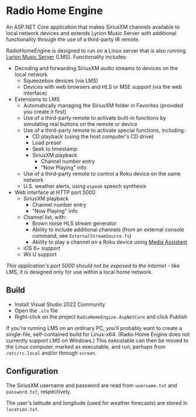 # Radio Home Engine

An ASP.NET Core application that makes SiriusXM channels available to local
network devices and extends Lyrion Music Server with additional functionality
through the use of a third-party IR remote.

RadioHomeEngine is designed to run on a Linux server that is also running [Lyrion Music Server](https://lyrion.org/) (LMS).
Functionality includes:

* Decoding and forwarding SiriusXM audio streams to devices on the local network
    * Squeezebox devices (via LMS)
    * Devices with web browsers and HLS or MSE support (via the web interface)
* Extensions to LMS
    * Automatically managing the SiriusXM folder in Favorites (provided you create it first)
    * Use of a third-party remote to activate built-in functions by simulating real buttons on the remote or device
    * Use of a third-party remote to activate special functions, including:
        * CD playback (using the host computer's CD drive)
        * Load preset
        * Seek to timestamp
        * SiriusXM playback
            * Channel number entry
            * "Now Playing" info
    * Use of a third-party remote to control a Roku device on the same network
    * U.S. weather alerts, using `espeak` speech synthesis
* Web interface at HTTP port 5000
    * SiriusXM playback
        * Channel number entry
        * "Now Playing" info
    * Channel list, with:
        * Brown noise HLS stream generator
        * Ability to include additional channels (from an external console command, see `ExternalStreamSource.fs`)
        * Ability to play a channel on a Roku device using [Media Assistant](https://github.com/MedievalApple/Media-Assistant)
    * iOS 6+ support
    * Wii U support

*This application's port 5000 should not be exposed to the internet* - like LMS, it is designed only for use within a local home network.

## Build

* Install Visual Studio 2022 Community
* Open the `.sln` file
* Right-click on the project `RadioHomeEngine.AspNetCore` and click Publish

If you're running LMS on an ordinary PC, you'll probably want to create a
single-file, self-contained build for Linux-x64. (Radio Home Engine does not
currently support LMS on Windows.) This executable can then be moved to the
Linux computer, marked as executable, and run, perhaps from `/etc/rc.local`
and/or through `screen`.

## Configuration

The SiriusXM username and password are read from `username.txt` and `password.txt`, respectively.

The user's latitude and longitude (used for weather forecasts) are stored in `location.txt`.

